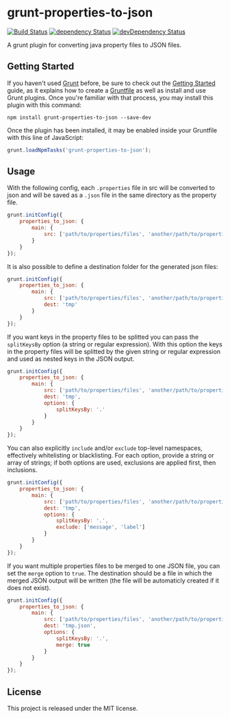 # grunt-properties-to-json 
[![Build Status](https://travis-ci.org/jcbvm/grunt-properties-to-json.svg?branch=master)](https://travis-ci.org/jcbvm/grunt-properties-to-json) [![dependency Status](https://david-dm.org/jcbvm/grunt-properties-to-json/status.svg)](https://david-dm.org/jcbvm/grunt-properties-to-json#info=dependencies) [![devDependency Status](https://david-dm.org/jcbvm/grunt-properties-to-json/dev-status.svg)](https://david-dm.org/jcbvm/grunt-properties-to-json#info=devDependencies)

A grunt plugin for converting java property files to JSON files.

## Getting Started

If you haven't used [Grunt](http://gruntjs.com/) before, be sure to check out the [Getting Started](http://gruntjs.com/getting-started) guide, as it explains how to create a [Gruntfile](http://gruntjs.com/sample-gruntfile) as well as install and use Grunt plugins. Once you're familiar with that process, you may install this plugin with this command:

```shell
npm install grunt-properties-to-json --save-dev
```

Once the plugin has been installed, it may be enabled inside your Gruntfile with this line of JavaScript:

```js
grunt.loadNpmTasks('grunt-properties-to-json');
```

## Usage

With the following config, each `.properties` file in src will be converted to json and will be saved as a `.json` file in the same directory as the property file.

```js
grunt.initConfig({
    properties_to_json: {
        main: {
            src: ['path/to/properties/files', 'another/path/to/properties/files']
        }
    }
});
```

It is also possible to define a destination folder for the generated json files:

```js
grunt.initConfig({
    properties_to_json: {
        main: {
            src: ['path/to/properties/files', 'another/path/to/properties/files'],
            dest: 'tmp'
        }
    }
});
```

If you want keys in the property files to be splitted you can pass the `splitKeysBy` option (a string or regular expression). With this option the keys in the property files will be splitted by the given string or regular expression and used as nested keys in the JSON output.

```js
grunt.initConfig({
    properties_to_json: {
        main: {
            src: ['path/to/properties/files', 'another/path/to/properties/files'],
            dest: 'tmp',
            options: {
                splitKeysBy: '.'
            }
        }
    }
});
```

You can also explicitly `include` and/or `exclude` top-level namespaces, effectively whitelisting or blacklisting. For each option, provide a string or array of strings; if both options are used, exclusions are applied first, then inclusions.

```js
grunt.initConfig({
    properties_to_json: {
        main: {
            src: ['path/to/properties/files', 'another/path/to/properties/files'],
            dest: 'tmp',
            options: {
                splitKeysBy: '.',
                exclude: ['message', 'label']
            }
        }
    }
});
```

If you want multiple properties files to be merged to one JSON file, you can set the `merge` option to `true`. The destination should be a file in which the merged JSON output will be written (the file will be automaticly created if it does not exist).

```js
grunt.initConfig({
    properties_to_json: {
        main: {
            src: ['path/to/properties/files', 'another/path/to/properties/files'],
            dest: 'tmp.json',
            options: {
                splitKeysBy: '.',
                merge: true
            }
        }
    }
});
```

## License

This project is released under the MIT license.
